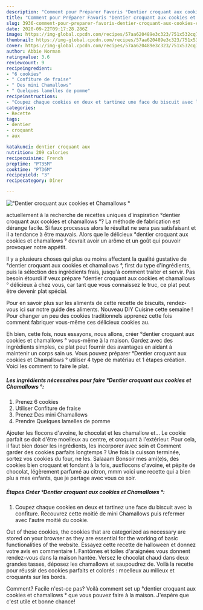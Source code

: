 ```yaml
---
description: "Comment pour Préparer Favoris °Dentier croquant aux cookies et Chamallows °"
title: "Comment pour Préparer Favoris °Dentier croquant aux cookies et Chamallows °"
slug: 3936-comment-pour-preparer-favoris-dentier-croquant-aux-cookies-et-chamallows
date: 2020-09-22T09:17:28.286Z
image: https://img-global.cpcdn.com/recipes/57aa620489e3c323/751x532cq70/dentier-croquant-aux-cookies-et-chamallows-photo-principale-de-la-recette.jpg
thumbnail: https://img-global.cpcdn.com/recipes/57aa620489e3c323/751x532cq70/dentier-croquant-aux-cookies-et-chamallows-photo-principale-de-la-recette.jpg
cover: https://img-global.cpcdn.com/recipes/57aa620489e3c323/751x532cq70/dentier-croquant-aux-cookies-et-chamallows-photo-principale-de-la-recette.jpg
author: Abbie Norman
ratingvalue: 3.6
reviewcount: 9
recipeingredient:
- "6 cookies"
- " Confiture de fraise"
- " Des mini Chamallows"
- " Quelques lamelles de pomme"
recipeinstructions:
- "Coupez chaque cookies en deux et tartinez une face du biscuit avec la confiture. Recouvrez cette moitié de mini Chamallows puis refermer avec l&#39;autre moitié du cookie."
categories:
- Recette
tags:
- dentier
- croquant
- aux

katakunci: dentier croquant aux 
nutrition: 209 calories
recipecuisine: French
preptime: "PT35M"
cooktime: "PT36M"
recipeyield: "3"
recipecategory: Dîner

---
```



![°Dentier croquant aux cookies et Chamallows °](https://img-global.cpcdn.com/recipes/57aa620489e3c323/751x532cq70/dentier-croquant-aux-cookies-et-chamallows-photo-principale-de-la-recette.jpg)

actuellement à la recherche de recettes uniques d'inspiration °dentier croquant aux cookies et chamallows °? La méthode de fabrication est dérange facile. Si faux processus alors le résultat ne sera pas satisfaisant et il a tendance à être mauvais. Alors que le délicieux °dentier croquant aux cookies et chamallows ° devrait avoir un arôme et un goût qui pouvoir provoquer notre appétit.

Il y a plusieurs choses qui plus ou moins affectent la qualité gustative de °dentier croquant aux cookies et chamallows °, first du type d'ingrédients, puis la sélection des ingrédients frais, jusqu'à comment traiter et servir. Pas besoin étourdi if veux prépare °dentier croquant aux cookies et chamallows ° délicieux à chez vous, car tant que vous connaissez le truc, ce plat peut être devenir plat spécial.

Pour en savoir plus sur les aliments de cette recette de biscuits, rendez-vous ici sur notre guide des aliments. Nouveau DIY Cuisine cette semaine ! Pour changer un peu des cookies traditionnels apprenez cette fois comment fabriquer vous-même ces délicieux cookies au.


Eh bien, cette fois, nous essayons, nous allons, créer °dentier croquant aux cookies et chamallows ° vous-même à la maison. Gardez avec des ingrédients simples, ce plat peut fournir des avantages en aidant à maintenir un corps sain us. Vous pouvez préparer °Dentier croquant aux cookies et Chamallows ° utiliser 4 type de matériau et 1 étapes création. Voici les comment to faire le plat.

<!--inarticleads1-->

##### Les ingrédients nécessaires pour faire °Dentier croquant aux cookies et Chamallows °:

1. Prenez 6 cookies
1. Utiliser  Confiture de fraise
1. Prenez  Des mini Chamallows
1. Prendre  Quelques lamelles de pomme


Ajouter les flocons d&#39;avoine, le chocolat et les chamallow et… Le cookie parfait se doit d&#39;être moelleux au centre, et croquant à l&#39;extérieur. Pour cela, il faut bien doser les ingrédients, les incorporer avec soin et Comment garder des cookies parfaits longtemps ? Une fois la cuisson terminée, sortez vos cookies du four, ne les. Salaaam Bonsoir mes ami(e)s, des cookies bien croquant et fondant à la fois, auxflocons d&#39;avoine, et pépite de chocolat, légèrement parfumé au citron, mmm voici une recette qui a bien plu a mes enfants, que je partage avec vous ce soir. 

<!--inarticleads2-->

##### Étapes Créer °Dentier croquant aux cookies et Chamallows °:

1. Coupez chaque cookies en deux et tartinez une face du biscuit avec la confiture. Recouvrez cette moitié de mini Chamallows puis refermer avec l&#39;autre moitié du cookie.


Out of these cookies, the cookies that are categorized as necessary are stored on your browser as they are essential for the working of basic functionalities of the website. Essayez cette recette de halloween et donnez votre avis en commentaire !. Fantômes et toiles d&#39;araignées vous donnent rendez-vous dans la maison hantée. Versez le chocolat chaud dans deux grandes tasses, déposez les chamallows et saupoudrez de. Voilà la recette pour réussir des cookies parfaits et colorés : moelleux au milieux et croquants sur les bords. 


Comment? Facile n'est-ce pas? Voilà comment set up °dentier croquant aux cookies et chamallows ° que vous pouvez faire à la maison. J'espère que c'est utile et bonne chance!
